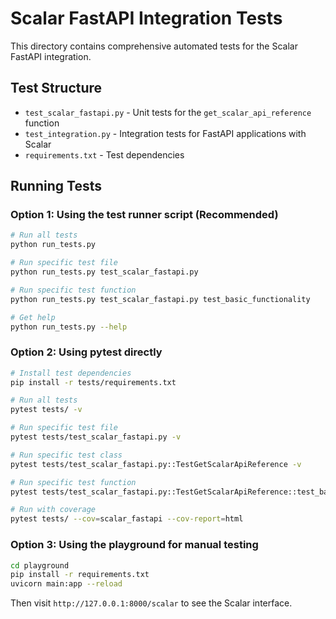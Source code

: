 # Scalar FastAPI Integration Tests

This directory contains comprehensive automated tests for the Scalar FastAPI integration.

## Test Structure

- `test_scalar_fastapi.py` - Unit tests for the `get_scalar_api_reference` function
- `test_integration.py` - Integration tests for FastAPI applications with Scalar
- `requirements.txt` - Test dependencies

## Running Tests

### Option 1: Using the test runner script (Recommended)

```bash
# Run all tests
python run_tests.py

# Run specific test file
python run_tests.py test_scalar_fastapi.py

# Run specific test function
python run_tests.py test_scalar_fastapi.py test_basic_functionality

# Get help
python run_tests.py --help
```

### Option 2: Using pytest directly

```bash
# Install test dependencies
pip install -r tests/requirements.txt

# Run all tests
pytest tests/ -v

# Run specific test file
pytest tests/test_scalar_fastapi.py -v

# Run specific test class
pytest tests/test_scalar_fastapi.py::TestGetScalarApiReference -v

# Run specific test function
pytest tests/test_scalar_fastapi.py::TestGetScalarApiReference::test_basic_functionality -v

# Run with coverage
pytest tests/ --cov=scalar_fastapi --cov-report=html
```

### Option 3: Using the playground for manual testing

```bash
cd playground
pip install -r requirements.txt
uvicorn main:app --reload
```

Then visit `http://127.0.0.1:8000/scalar` to see the Scalar interface.
